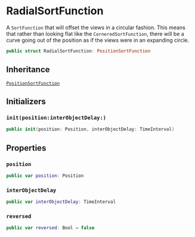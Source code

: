 # RadialSortFunction

A `SortFunction` that will offset the views in a circular fashion. This means that rather than looking flat like the `CorneredSortFunction`, there will be a curve going out of the position as if the views were in an expanding circle.

``` swift
public struct RadialSortFunction: PositionSortFunction 
```

## Inheritance

[`PositionSortFunction`](/PositionSortFunction)

## Initializers

### `init(position:interObjectDelay:)`

``` swift
public init(position: Position, interObjectDelay: TimeInterval) 
```

## Properties

### `position`

``` swift
public var position: Position
```

### `interObjectDelay`

``` swift
public var interObjectDelay: TimeInterval
```

### `reversed`

``` swift
public var reversed: Bool = false
```
